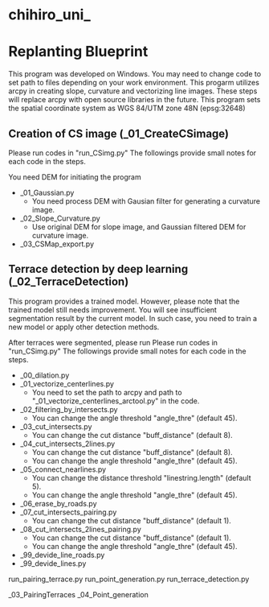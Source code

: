 # chihiro_uni_
# Replanting Blueprint
This program was developed on Windows.
You may need to change code to set path to files depending on your work environment.
This progarm utilizes arcpy in creating slope, curvature and vectorizing line images. These steps will replace arcpy with open source libraries in the future.
This program sets the spatial coordinate system as WGS 84/UTM zone 48N (epsg:32648)

## Creation of CS image (_01_CreateCSimage)
Please run codes in "run_CSimg.py"
The followings provide small notes for each code in the steps.

You need DEM for initiating the program
- _01_Gaussian.py
  * You need process DEM with Gausian filter for generating a curvature image.
- _02_Slope_Curvature.py
  * Use original DEM for slope image, and Gaussian filtered DEM for curvature image.
- _03_CSMap_export.py

## Terrace detection by deep learning (_02_TerraceDetection)
This program provides a trained model. However, please note that the trained model still needs improvement.
You will see insufficient segmentation result by the current model. In such case, you need to train a new model or apply other detection methods.

After terraces were segmented, please run Please run codes in "run_CSimg.py"
The followings provide small notes for each code in the steps.

- _00_dilation.py
- _01_vectorize_centerlines.py
  * You need to set the path to arcpy and path to "_01_vectorize_centerlines_arctool.py" in the code.
- _02_filtering_by_intersects.py
  * You can change the angle threshold "angle_thre" (default 45).
- _03_cut_intersects.py
  * You can change the cut distance "buff_distance" (default 8).
- _04_cut_intersects_2lines.py
  * You can change the cut distance "buff_distance" (default 8).
  * You can change the angle threshold "angle_thre" (default 45).
- _05_connect_nearlines.py
  * You can change the distance threshold "linestring.length" (default 5).
  * You can change the angle threshold "angle_thre" (default 45).
- _06_erase_by_roads.py
- _07_cut_intersects_pairing.py
  * You can change the cut distance "buff_distance" (default 1).
- _08_cut_intersects_2lines_pairing.py
  * You can change the cut distance "buff_distance" (default 1).
  * You can change the angle threshold "angle_thre" (default 45).
- _99_devide_line_roads.py
- _99_devide_lines.py

run_pairing_terrace.py
run_point_generation.py
run_terrace_detection.py


_03_PairingTerraces
_04_Point_generation
